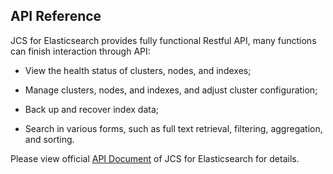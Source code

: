 ## API Reference
JCS for Elasticsearch provides fully functional Restful API, many functions can finish interaction through API:

* View the health status of clusters, nodes, and indexes;

* Manage clusters, nodes, and indexes, and adjust cluster configuration;

* Back up and recover index data;

* Search in various forms, such as full text retrieval, filtering, aggregation, and sorting.

Please view official [API Document](https://www.elastic.co/guide/en/elasticsearch/reference/5.6/index.html) of JCS for Elasticsearch for details.
